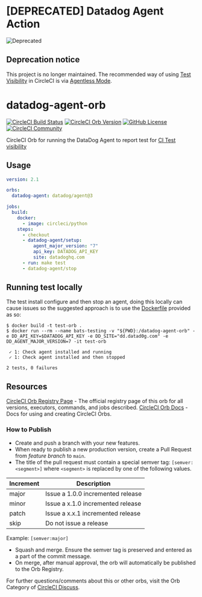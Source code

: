 # [DEPRECATED] Datadog Agent Action

![Deprecated](https://img.shields.io/badge/status-deprecated-red.svg)

## Deprecation notice

This project is no longer maintained. The recommended way of using [Test Visibility](https://docs.datadoghq.com/tests/) in CircleCI is via [Agentless Mode](https://docs.datadoghq.com/tests/setup/javascript/?tab=othercloudciprovider#configuring-reporting-method).

# datadog-agent-orb

[![CircleCI Build Status](https://circleci.com/gh/DataDog/datadog-agent-orb.svg?style=shield "CircleCI Build Status")](https://circleci.com/gh/datadog/datadog-agent-orb) [![CircleCI Orb Version](https://badges.circleci.com/orbs/datadog/agent.svg)](https://circleci.com/developer/orbs/orb/datadog/agent) [![GitHub License](https://img.shields.io/badge/license-MIT-lightgrey.svg)](https://raw.githubusercontent.com/datadog/datadog-agent-orb/master/LICENSE) [![CircleCI Community](https://img.shields.io/badge/community-CircleCI%20Discuss-343434.svg)](https://discuss.circleci.com/c/ecosystem/orbs)

CircleCI Orb for running the DataDog Agent to report test for [CI Test visibility](https://docs.datadoghq.com/continuous_integration/setup_tests/)

## Usage

```yaml
version: 2.1

orbs:
  datadog-agent: datadog/agent@3

jobs:
  build:
    docker: 
      - image: circleci/python
    steps:
      - checkout
      - datadog-agent/setup:
          agent_major_version: "7"
          api_key: DATADOG_API_KEY
          site: datadoghq.com
      - run: make test
      - datadog-agent/stop
```

## Running test locally

The test install configure and then stop an agent, doing this locally can cause issues so the suggested approach is to use the [Dockerfile](.Dockerfile) provided as so:

```
$ docker build -t test-orb .
$ docker run --rm --name bats-testing -v "${PWD}:/datadog-agent-orb" -e DD_API_KEY=$DATADOG_API_KEY -e DD_SITE="dd.datad0g.com" -e DD_AGENT_MAJOR_VERSION=7 -it test-orb

 ✓ 1: Check agent installed and running
 ✓ 1: Check agent installed and then stopped

2 tests, 0 failures
```

## Resources

[CircleCI Orb Registry Page](https://circleci.com/orbs/registry/orb/datadog/datadog-agent-orb) - The official registry page of this orb for all versions, executors, commands, and jobs described.
[CircleCI Orb Docs](https://circleci.com/docs/2.0/orb-intro/#section=configuration) - Docs for using and creating CircleCI Orbs.


### How to Publish
* Create and push a branch with your new features.
* When ready to publish a new production version, create a Pull Request from _feature branch_ to `main`.
* The title of the pull request must contain a special semver tag: `[semver:<segment>]` where `<segment>` is replaced by one of the following values.

| Increment | Description|
| ----------| -----------|
| major     | Issue a 1.0.0 incremented release|
| minor     | Issue a x.1.0 incremented release|
| patch     | Issue a x.x.1 incremented release|
| skip      | Do not issue a release|

Example: `[semver:major]`

* Squash and merge. Ensure the semver tag is preserved and entered as a part of the commit message.
* On merge, after manual approval, the orb will automatically be published to the Orb Registry.

For further questions/comments about this or other orbs, visit the Orb Category of [CircleCI Discuss](https://discuss.circleci.com/c/orbs).

